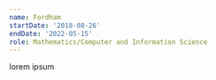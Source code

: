 ```yaml
---
name: Fordham
startDate: '2018-08-26'
endDate: '2022-05-15'
role: Mathematics/Computer and Information Science
---
```


lorem ipsum